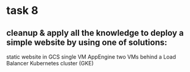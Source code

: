 # task 8
## cleanup & apply all the knowledge to deploy a simple website by using one of solutions:
static website in GCS
single VM
AppEngine
two VMs behind a Load Balancer
Kubernetes cluster (GKE)
